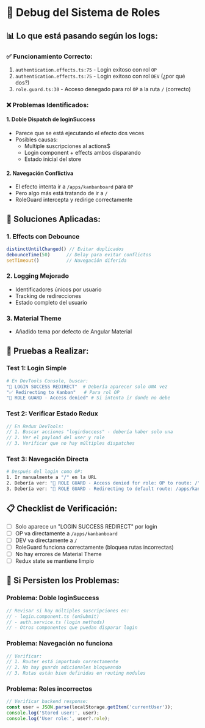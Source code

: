# 🐛 Debug del Sistema de Roles

## 📊 **Lo que está pasando según los logs:**

### ✅ **Funcionamiento Correcto:**
1. `authentication.effects.ts:75` - Login exitoso con rol `OP`  
2. `authentication.effects.ts:75` - Login exitoso con rol `DEV` (¿por qué dos?)
3. `role.guard.ts:30` - Acceso denegado para rol `OP` a la ruta `/` (correcto)

### ❌ **Problemas Identificados:**

#### 1. **Doble Dispatch de loginSuccess**
- Parece que se está ejecutando el efecto dos veces
- Posibles causas:
  - Multiple suscripciones al actions$
  - Login component + effects ambos disparando
  - Estado inicial del store

#### 2. **Navegación Conflictiva**
- El efecto intenta ir a `/apps/kanbanboard` para `OP`
- Pero algo más está tratando de ir a `/` 
- RoleGuard intercepta y redirige correctamente

## 🔧 **Soluciones Aplicadas:**

### 1. **Effects con Debounce**
```typescript
distinctUntilChanged() // Evitar duplicados
debounceTime(50)      // Delay para evitar conflictos
setTimeout()          // Navegación diferida
```

### 2. **Logging Mejorado**
- Identificadores únicos por usuario
- Tracking de redirecciones
- Estado completo del usuario

### 3. **Material Theme**
- Añadido tema por defecto de Angular Material

## 🧪 **Pruebas a Realizar:**

### **Test 1: Login Simple**
```bash
# En DevTools Console, buscar:
"🚀 LOGIN SUCCESS REDIRECT"  # Debería aparecer solo UNA vez
"✅ Redirecting to Kanban"   # Para rol OP
"🚫 ROLE GUARD - Access denied" # Si intenta ir donde no debe
```

### **Test 2: Verificar Estado Redux**
```javascript
// En Redux DevTools:
// 1. Buscar acciones "loginSuccess" - debería haber solo una
// 2. Ver el payload del user y role
// 3. Verificar que no hay múltiples dispatches
```

### **Test 3: Navegación Directa**
```bash
# Después del login como OP:
1. Ir manualmente a "/" en la URL
2. Debería ver: "🚫 ROLE GUARD - Access denied for role: OP to route: /"
3. Debería ver: "🔄 ROLE GUARD - Redirecting to default route: /apps/kanbanboard"
```

## 📋 **Checklist de Verificación:**

- [ ] Solo aparece un "LOGIN SUCCESS REDIRECT" por login
- [ ] OP va directamente a `/apps/kanbanboard` 
- [ ] DEV va directamente a `/`
- [ ] RoleGuard funciona correctamente (bloquea rutas incorrectas)
- [ ] No hay errores de Material Theme
- [ ] Redux state se mantiene limpio

## 🚨 **Si Persisten los Problemas:**

### **Problema: Doble loginSuccess**
```typescript
// Revisar si hay múltiples suscripciones en:
// - login.component.ts (onSubmit)
// - auth.service.ts (login methods)
// - Otros componentes que puedan disparar login
```

### **Problema: Navegación no funciona**
```typescript
// Verificar:
// 1. Router está importado correctamente
// 2. No hay guards adicionales bloqueando
// 3. Rutas están bien definidas en routing modules
```

### **Problema: Roles incorrectos**
```typescript
// Verificar backend response:
const user = JSON.parse(localStorage.getItem('currentUser'));
console.log('Stored user:', user);
console.log('User role:', user?.role);
```
